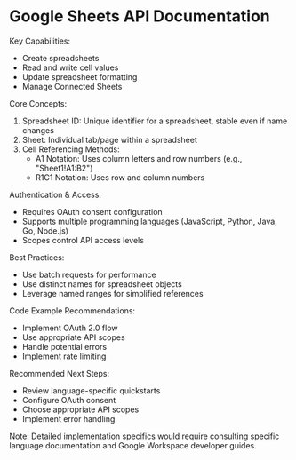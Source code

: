 # Google Sheets API Documentation

Key Capabilities:
- Create spreadsheets
- Read and write cell values
- Update spreadsheet formatting
- Manage Connected Sheets

Core Concepts:
1. Spreadsheet ID: Unique identifier for a spreadsheet, stable even if name changes
2. Sheet: Individual tab/page within a spreadsheet
3. Cell Referencing Methods:
   - A1 Notation: Uses column letters and row numbers (e.g., "Sheet1!A1:B2")
   - R1C1 Notation: Uses row and column numbers

Authentication & Access:
- Requires OAuth consent configuration
- Supports multiple programming languages (JavaScript, Python, Java, Go, Node.js)
- Scopes control API access levels

Best Practices:
- Use batch requests for performance
- Use distinct names for spreadsheet objects
- Leverage named ranges for simplified references

Code Example Recommendations:
- Implement OAuth 2.0 flow
- Use appropriate API scopes
- Handle potential errors
- Implement rate limiting

Recommended Next Steps:
- Review language-specific quickstarts
- Configure OAuth consent
- Choose appropriate API scopes
- Implement error handling

Note: Detailed implementation specifics would require consulting specific language documentation and Google Workspace developer guides.